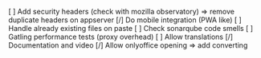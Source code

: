 [ ] Add security headers (check with mozilla observatory) => remove duplicate headers on appserver
[/] Do mobile integration (PWA like)
[ ] Handle already existing files on paste
[ ] Check sonarqube code smells
[ ] Gatling performance tests (proxy overhead)
[ ] Allow translations
[/] Documentation and video
[/] Allow onlyoffice opening => add converting
